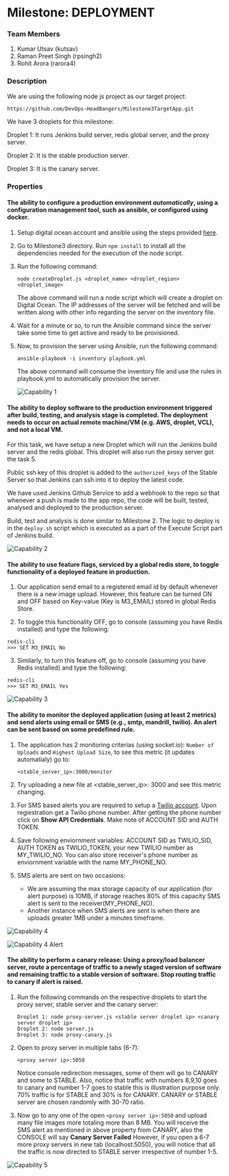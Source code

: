 # Milestone: DEPLOYMENT

### Team Members
1. Kumar Utsav (kutsav)
2. Raman Preet Singh (rpsingh2)
3. Rohit Arora (rarora4)

### Description

We are using the following node js project as our target project: 
```
https://github.com/DevOps-HeadBangers/Milestone3TargetApp.git
```

We have 3 droplets for this milestone:

Droplet 1: It runs Jenkins build server, redis global server, and the proxy server.

Droplet 2: It is the stable production server.

Droplet 3: It is the canary server.

### Properties

#### The ability to configure a production environment *automatically*, using a configuration management tool, such as ansible, or configured using docker.

1. Setup digital ocean account and ansible using the steps provided [here](https://github.com/kumar-utsav/HW/blob/master/HW1/README.md).

2. Go to Milestone3 directory. Run ``` npm install ``` to install all the dependencies needed for the execution of the node script. 

3. Run the following command:
   ```
   node createDroplet.js <droplet_name> <droplet_region> <droplet_image>
   ```  
   The above command will run a node script which will create a droplet on Digital Ocean. The IP addresses of the server will be fetched and will be written along with other info regarding the server on the inventory file.

4. Wait for a minute or so, to run the Ansible command since the server take some time to get active and ready to be provisioned.

5. Now, to provision the server using Ansible, run the following command:
   ```
   ansible-playbook -i inventory playbook.yml
   ```
   The above command will consume the inventory file and use the rules in playbook.yml to automatically provision the server.
   
   ![Capability 1](https://github.com/DevOps-HeadBangers/Milestone3/blob/master/images/cap1.gif) 

#### The ability to deploy software to the production environment triggered after build, testing, and analysis stage is completed. The deployment needs to occur on actual remote machine/VM (e.g. AWS, droplet, VCL), and not a local VM.

For this task, we have setup a new Droplet which will run the Jenkins build server and the redis global. This droplet will also run the proxy server got the task 5.

Public ssh key of this droplet is added to the ```authorized_keys``` of the Stable Server so that Jenkins can ssh into it to deploy the latest code.

We have used Jenkins Github Service to add a webhook to the repo so that whenever a push is made to the app repo, the code will be built, tested, analysed and deployed to the production server.

Build, test and analysis is done similar to Milestone 2. The logic to deploy is in the ```deploy.sh``` script which is executed as a part of the Execute Script part of Jenkins build.

![Capability 2](https://github.com/DevOps-HeadBangers/Milestone3/blob/master/images/cap2.gif) 

#### The ability to use feature flags, serviced by a global redis store, to toggle functionality of a deployed feature in production.
1. Our application send email to a registered email id by default whenever there is a new image upload. However, this feature can be turned ON and OFF based on Key-value (Key is M3_EMAIL) stored in global Redis Store.

2. To toggle this functionality OFF, go to console (assuming you have Redis installed) and type the following:
```
redis-cli
>>> SET M3_EMAIL No
```

3. Similarly, to turn this feature off, go to console (assuming you have Redis installed) and type the following:
```
redis-cli
>>> SET M3_EMAIL Yes
```
![Capability 3](https://github.com/DevOps-HeadBangers/Milestone3/blob/master/images/cap3.gif) 

#### The ability to monitor the deployed application (using at least 2 metrics) and send alerts using email or SMS (e.g., smtp, mandrill, twilio). An alert can be sent based on some predefined rule.

1. The application has 2 monitoring criterias (using socket.io): ```Number of Uploads``` and ```Highest Upload Size```, to see this metric (it updates automatialy) go to:
   ```
   <stable_server_ip>:3000/monitor
   ```

2. Try uploading a new file at <stable_server_ip>: 3000 and see this metric changing.

3. For SMS based alerts you are required to setup a [Twilio account](https://www.twilio.com/). Upon regiestration get a Twilio phone number. After getting the phone number click on **Show API Credentials**. Make note of ACCOUNT SID and AUTH TOKEN.

4. Save following enviornment variables: ACCOUNT SID as TWILIO_SID, AUTH TOKEN as TWILIO_TOKEN, your new TWILIO number as MY_TWILIO_NO. You can also store receiver's phone number as enviornment variable with the name MY_PHONE_NO.

5. SMS alerts are sent on two occasions:
	* We are assuming the max storage capacity of our application (for alert purpose) is 10MB, if storage reaches 80% of this capacity SMS alert is sent to the receiver(MY_PHONE_NO).
	* Another instance when SMS alerts are sent is when there are uploads greater 1MB under a minutes timeframe.  

![Capability 4](https://github.com/DevOps-HeadBangers/Milestone3/blob/master/images/cap4.gif) 

![Capability 4 Alert](https://github.com/DevOps-HeadBangers/Milestone3/blob/master/images/cap4_alert.PNG) 

#### The ability to perform a canary release: Using a proxy/load balancer server, route a percentage of traffic to a newly staged version of software and remaining traffic to a stable version of software. Stop routing traffic to canary if alert is raised.

1. Run the following commands on the respective droplets to start the proxy server, stable server and the canary server:
   ```
   Droplet 1: node proxy-server.js <stable server droplet ip> <canary server droplet ip>
   Droplet 2: node server.js
   Droplet 3: node proxy-canary.js
   ```

2. Open to proxy server in multiple tabs (6-7):
   ```
   <proxy server ip>:5050
   ```
   Notice console redirection messages, some of them will go to CANARY and some to STABLE. Also, notice that traffic with numbers 8,9,10 goes to canary and number 1-7 goes to stable this is illustration purpose only. 70% traffic is for STABLE and 30% is for CANARY. CANARY or STABLE server are chosen randomly with 30-70 ratio.

3. Now go to any one of the open ```<proxy server ip>:5050``` and upload many file images more totaling more than 8 MB. You will receive the SMS alert as mentioned in above property from CANARY, also the CONSOLE will say **Canary Server Failed** However, if you open a 6-7 more proxy servers in new tab (localhost:5050), you will notice that all the traffic is now directed to STABLE server irrespective of number 1-5.

![Capability 5](https://github.com/DevOps-HeadBangers/Milestone3/blob/master/images/cap5.gif) 



